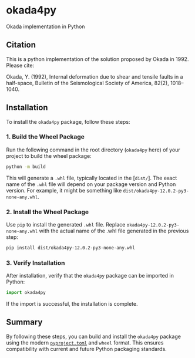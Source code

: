 # okada4py

Okada implementation in Python

## Citation

This is a python implementation of the solution proposed by Okada in 1992. Please cite:

Okada, Y. (1992), Internal deformation due to shear and tensile faults in a half-space, Bulletin of the Seismological Society of America, 82(2), 1018–1040.

## Installation

To install the `okada4py` package, follow these steps:

### 1. Build the Wheel Package

Run the following command in the root directory (`okada4py` here) of your project to build the wheel package:

```bash
python -m build
```

This will generate a `.whl` file, typically located in the [`dist/`]. The exact name of the `.whl` file will depend on your package version and Python version. For example, it might be something like `dist/okada4py-12.0.2-py3-none-any.whl`.

### 2. Install the Wheel Package

Use `pip` to install the generated `.whl` file. Replace `okada4py-12.0.2-py3-none-any.whl` with the actual name of the .whl file generated in the previous step:

```sh
pip install dist/okada4py-12.0.2-py3-none-any.whl
```

### 3. Verify Installation

After installation, verify that the `okada4py` package can be imported in Python:

```python
import okada4py
```

If the import is successful, the installation is complete.

## Summary

By following these steps, you can build and install the `okada4py` package using the modern [`pyproject.toml`](command:_github.copilot.openRelativePath?%5B%7B%22scheme%22%3A%22file%22%2C%22authority%22%3A%22%22%2C%22path%22%3A%22%2FE%3A%2Fgeocodes%2Fokada4py%2Fpyproject.toml%22%2C%22query%22%3A%22%22%2C%22fragment%22%3A%22%22%7D%5D "e:\geocodes\okada4py\pyproject.toml") and `wheel` format. This ensures compatibility with current and future Python packaging standards.
